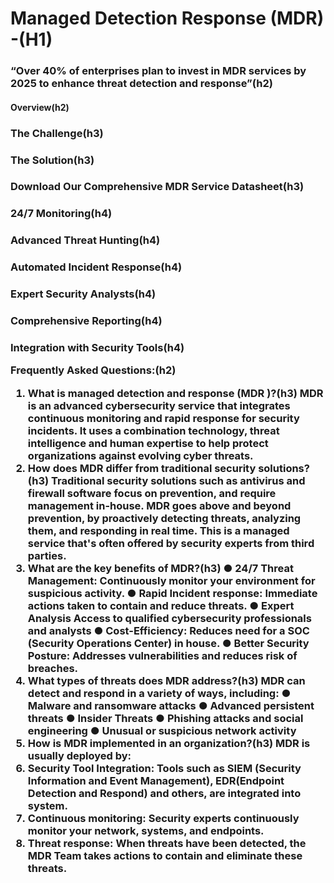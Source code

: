 <H1> Managed Detection Response (MDR) -(H1)
<H3> “Over 40% of enterprises plan to invest in MDR services by 2025 to enhance threat detection and response”(h2)
<H4> Overview(h2)
<H3> The Challenge(h3)
<H3> The Solution(h3)
<H3> Download Our Comprehensive MDR Service Datasheet(h3)
<H3> 24/7 Monitoring(h4)
<H3> Advanced Threat Hunting(h4)
<H3> Automated Incident Response(h4)
<H3> Expert Security Analysts(h4)
<H3> Comprehensive Reporting(h4)
<H3> Integration with Security Tools(h4)


Frequently Asked Questions:(h2)
1. What is managed detection and response (MDR )?(h3)
MDR is an advanced cybersecurity service that integrates continuous monitoring and rapid response for security incidents. It uses a combination technology, threat intelligence and human expertise to help protect organizations against evolving cyber threats.
2. How does MDR differ from traditional security solutions?(h3)
Traditional security solutions such as antivirus and firewall software focus on prevention, and require management in-house. MDR goes above and beyond prevention, by proactively detecting threats, analyzing them, and responding in real time. This is a managed service that's often offered by security experts from third parties.
3. What are the key benefits of MDR?(h3)
●	24/7 Threat Management: Continuously monitor your environment for suspicious activity.
●	Rapid Incident response: Immediate actions taken to contain and reduce threats.
●	Expert Analysis Access to qualified cybersecurity professionals and analysts
●	Cost-Efficiency: Reduces need for a SOC (Security Operations Center) in house.
●	Better Security Posture: Addresses vulnerabilities and reduces risk of breaches.
4. What types of threats does MDR address?(h3)
MDR can detect and respond in a variety of ways, including:
●	Malware and ransomware attacks
●	Advanced persistent threats
●	Insider Threats
●	Phishing attacks and social engineering
●	Unusual or suspicious network activity
5. How is MDR implemented in an organization?(h3)
MDR is usually deployed by:
1.	Security Tool Integration: Tools such as SIEM (Security Information and Event Management), EDR(Endpoint Detection and Respond) and others, are integrated into system.
2.	Continuous monitoring: Security experts continuously monitor your network, systems, and endpoints.
3.	Threat response: When threats have been detected, the MDR Team takes actions to contain and eliminate these threats.

